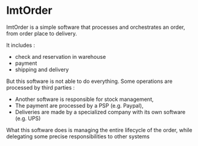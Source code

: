 # ImtOrder

ImtOrder is a simple software that processes and orchestrates an order, from order place to delivery.
  
It includes :
- check and reservation in warehouse
- payment
- shipping and delivery

But this software is not able to do everything. Some operations are processed by
third parties :
- Another software is responsible for stock management,
- The payment are processed by a PSP (e.g. Paypal),
- Deliveries are made by a specialized company with its own software (e.g. UPS)

What this software does is managing the entire lifecycle of the order, while delegating some precise responsibilities to other systems
